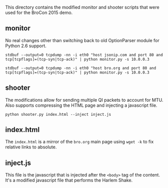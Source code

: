 This directory contains the modified monitor and shooter scripts that were
used for the BroCon 2015 demo.

monitor
-------
No real changes other than switching back to old OptionParser module for Python 2.6 support.

``stdbuf --output=0 tcpdump -nn -i eth0 "host jsonip.com and port 80 and tcp[tcpflags]=(tcp-syn|tcp-ack)" | python monitor.py -s 10.0.0.3``

``stdbuf --output=0 tcpdump -nn -i eth0 "host bro.org and port 80 and tcp[tcpflags]=(tcp-syn|tcp-ack)" | python monitor.py -s 10.0.0.3``

shooter
-------
The modifications allow for sending multiple QI packets to account for MTU.
Also supports compressing the HTML page and injecting a javascript file.

``python shooter.py index.html --inject inject.js``

index.html
----------
The `index.html` is a mirror of the `bro.org` main page using `wget -k` to fix relative links to absolute.

inject.js
---------
This file is the javascript that is injected after the `<body>` tag of the content. It's a modified javascript file that performs the Harlem Shake.
